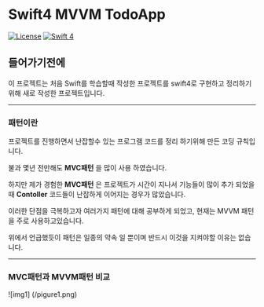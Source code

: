 # Swift4 MVVM TodoApp

[![License](http://img.shields.io/badge/License-MIT-green.svg?style=flat)](https://github.com/clintjang/JWSBoltsSwiftSample/blob/master/LICENSE) [![Swift 4](https://img.shields.io/badge/swift-4.0-orange.svg?style=flat)](https://swift.org)

## 들어가기전에

  이 프로젝트는 처음 Swift를 학습할때 작성한  프로젝트를 swift4로 구현하고 정리하기 위해 새로 작성한 프로젝트입니다.
* * *

### 패턴이란

  프로젝트를 진행하면서 난잡할수 있는 프로그램 코드를 정리 하기위해 만든 코딩 규칙입니다.

  불과 몇년 전만해도 **MVC패턴** 을 많이 사용 하였습니다.

  하지만 제가 경험한 **MVC패턴** 은 프로젝트가 시간이 지나서 기능들이 많이 추가 되었을 때 **Contoller** 코드들이 난잡하게 이어지는 경우가 많았습니다.

  이러한 단점을 극복하고자 여러가지 패턴에 대해 공부하게 되었고, 현재는 MVVM 패턴을 주로 사용하고있습니다.

  위에서 언급했듯이 패턴은 일종의 약속 일 뿐이며 반드시 이것을 지켜야할 이유는 없습니다.

* * *

### MVC패턴과 MVVM패턴 비교

![img1] (/pigure1.png)
